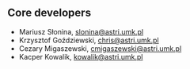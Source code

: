 Core developers
---------------

- Mariusz Słonina, slonina@astri.umk.pl
- Krzysztof Goździewski, chris@astri.umk.pl
- Cezary Migaszewski, cmigaszewski@astri.umk.pl
- Kacper Kowalik, kowalik@astri.umk.pl
